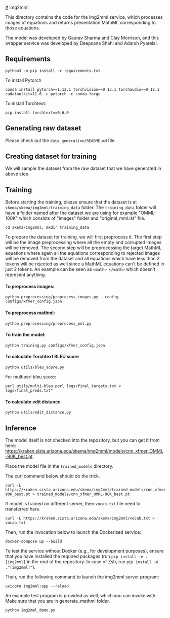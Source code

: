 [#](#) img2mml

This directory contains the code for the img2mml service, which processes images
of equations and returns presentation MathML corresponding to those equations.

The model was developed by Gaurav Sharma and Clay Morrison, and this wrapper
service was developed by Deepsana Shahi and Adarsh Pyarelal.

## Requirements
```
python3 -m pip install -r requirements.txt
```

To install Pytorch
```
conda install pytorch==1.12.1 torchvision==0.13.1 torchaudio==0.12.1 cudatoolkit=11.6 -c pytorch -c conda-forge
```

To install Torchtext:
```
pip install torchtext==0.6.0
```
## Generating raw dataset
Please check out the `data_generation/README.md` file.

## Creating dataset for training
We will sample the dataset from the raw dataset that we have generated in above step.

## Training

Before starting the training, please ensure that the dataset is at `skema/skema/img2mml/training_data` folder. The `training_data` folder will have a folder named after the dataset we are using for example "OMML-100K" which consists of "images" folder and "original_mml.lst" file.

```
cd skema/img2mml; mkdir training_data
```

To prepare the dataset for training, we will first preprocess it. The first step will be the image preprocessing where all the empty and corrupted images will be removed. The second step will be preprocessing the target MathML equations where again all the equations corresponding to rejected images will be removed from the dataset and all equations which have less than 2 tokens will be rejected as well since a MathML equations can't be defined in just 2 tokens. An example can be seen as `<math> </math>` which doesn't represent anything.

#### To preprocess images:
```
python preprocessing/preprocess_images.py --config configs/xfmer_config.json
```

#### To preprocess mathml:
```
python preprocessing/preprocess_mml.py
```

#### To train the model:
```
python training.py configs/xfmer_config.json
```

#### To calculate Torchtext BLEU score
```
python utils/bleu_score.py
```

For multiperl bleu score:
```
perl utils/multi-bleu.perl logs/final_targets.txt < logs/final_preds.txt"
```

#### To calculate edit distance
```
python utils/edit_distance.py
```

## Inference

The model itself is not checked into the repository, but you can get it from
here:
https://kraken.sista.arizona.edu/skema/img2mml/models/cnn_xfmer_OMML-90K_best.pt.

Place the model file in the `trained_models` directory.

The curl command below should do the trick.

```
curl -L https://kraken.sista.arizona.edu/skema/img2mml/trained_models/cnn_xfmer_OMML-90K_best.pt > trained_models/cnn_xfmer_OMML-90K_best.pt
```

If model is trained on different server, then `vocab.txt` file need to transferred here.
```
curl -L https://kraken.sista.arizona.edu/skema/img2mml/vocab.txt > vocab.txt
```

Then, run the invocation below to launch the Dockerized service:

```
docker-compose up --build
```

To test the service without Docker (e.g., for development purposes), ensure
that you have installed the required packages (run `pip install -e .[img2mml]`
in the root of the repository. In case of Zsh, run `pip install -e ."[img2mml]"`).

Then, run the following command to launch the img2mml server program:

```
uvicorn img2mml:app --reload
```

An example test program is provided as well, which you can invoke with:
Make sure that you are in generate_mathml folder.

```
python img2mml_demo.py
```
